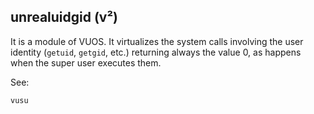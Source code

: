 ## unrealuidgid (v²)

It is a module of VUOS. It virtualizes the system calls involving the user
identity (`getuid`, `getgid`, etc.) returning always the value 0, as happens
when the super user executes them.

See:

    vusu
